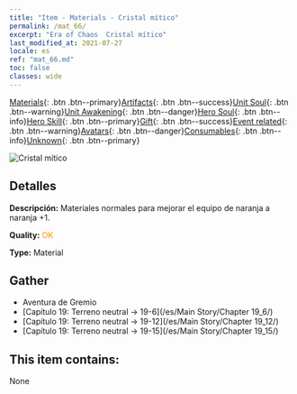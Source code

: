 ```yaml
---
title: "Item - Materials - Cristal mítico"
permalink: /mat_66/
excerpt: "Era of Chaos  Cristal mítico"
last_modified_at: 2021-07-27
locale: es
ref: "mat_66.md"
toc: false
classes: wide
---
```

 [Materials](/ItemsES/){: .btn .btn--primary}[Artifacts](/ItemsES/Artifacts/){: .btn .btn--success}[Unit Soul](/ItemsES/UnitSoul/){: .btn .btn--warning}[Unit Awakening](/ItemsES/UnitAwakening/){: .btn .btn--danger}[Hero Soul](/ItemsES/HeroSoul/){: .btn .btn--info}[Hero Skill](/ItemsES/HeroSkill/){: .btn .btn--primary}[Gift](/ItemsES/Gift/){: .btn .btn--success}[Event related](/ItemsES/Events/){: .btn .btn--warning}[Avatars](/ItemsES/Avatars/){: .btn .btn--danger}[Consumables](/ItemsES/Consumables/){: .btn .btn--info}[Unknown](/ItemsES/Unknown/){: .btn .btn--primary}

 ![Cristal mítico](/images/t/i_cailiao_shuijing3.png)

## Detalles
 **Descripción:** Materiales normales para mejorar el equipo de naranja a naranja +1.

 **Quality:** <span style="color: #FF8C00">OK</span>

 **Type:** Material

## Gather

*    Aventura de Gremio 
*    [Capítulo 19: Terreno neutral -> 19-6](/es/Main Story/Chapter 19_6/) 
*    [Capítulo 19: Terreno neutral -> 19-12](/es/Main Story/Chapter 19_12/) 
*    [Capítulo 19: Terreno neutral -> 19-15](/es/Main Story/Chapter 19_15/) 

## This item contains:

  None

